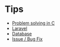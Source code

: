 # Tips

- [Problem solving in C](./c)
- [Laravel](./laravel)
- [Database](./database)
- [Issue / Bug Fix](./issue_bug_fix/README.md)
